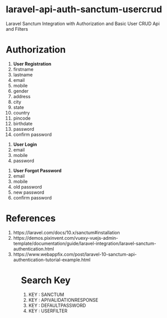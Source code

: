 # laravel-api-auth-sanctum-usercrud
Laravel Sanctum Integration with Authorization and Basic User CRUD Api and Filters

# Authorization
<ol>
<li><b>User Registration</b></li>
<li>firstname</li>
<li>lastname</li>
<li>email</li>
<li>mobile</li>
<li>gender</li>
<li>address</li>
<li>city</li>
<li>state</li>
<li>country</li>
<li>pincode</li>
<li>birthdate</li>
<li>password</li>
<li>confirm password</li>
</ol>

<ol>
<li><b>User Login</b></li>
<li>email</li>
<li>mobile</li>
<li>password</li>
</ol>

<ol>
<li><b>User Forgot Password</b></li>
<li>email</li>
<li>mobile</li>
<li>old password</li>
<li>new password</li>
<li>confirm password</li>
</ol>

# References
<ol>
 <li>https://laravel.com/docs/10.x/sanctum#installation</li> 
 <li>https://demos.pixinvent.com/vuexy-vuejs-admin-template/documentation/guide/laravel-integration/laravel-sanctum-authentication.html</li>
 <li>https://www.webappfix.com/post/laravel-10-sanctum-api-authentication-tutorial-example.html</li>
<ol> 

# Search Key
<ol>
  <li>KEY : SANCTUM</li>
  <li>KEY : APIVALIDATIONRESPONSE</li>
  <li>KEY : DEFAULTPASSWORD</li>  
  <li>KEY : USERFILTER</li>  
</ol>
